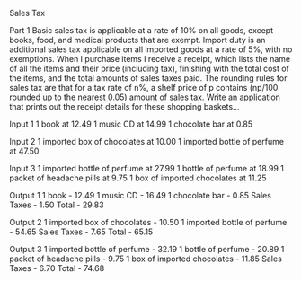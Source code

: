 Sales Tax

Part 1
Basic sales tax is applicable at a rate of 10% on all goods, except books, food, and medical products that are exempt. Import duty is an additional sales tax applicable on all imported goods at a rate of 5%, with no exemptions. 
When I purchase items I receive a receipt, which lists the name of all the items and their price (including tax), finishing with the total cost of the items, and the total amounts of sales taxes paid. 
The rounding rules for sales tax are that for a tax rate of n%, a shelf price of p contains (np/100 rounded up to the nearest 0.05) amount of sales tax.
Write an application that prints out the receipt details for these shopping baskets… 

Input 1 
1 book at 12.49
1 music CD at 14.99
1 chocolate bar at 0.85

Input 2 
1 imported box of chocolates at 10.00
1 imported bottle of perfume at 47.50

Input 3 
1 imported bottle of perfume at 27.99
1 bottle of perfume at 18.99
1 packet of headache pills at 9.75
1 box of imported chocolates at 11.25

Output 1 
1 book - 12.49
1 music CD - 16.49
1 chocolate bar - 0.85
Sales Taxes - 1.50
Total - 29.83 

Output 2 
1 imported box of chocolates - 10.50
1 imported bottle of perfume - 54.65
Sales Taxes - 7.65
Total - 65.15 

Output 3 
1 imported bottle of perfume - 32.19
1 bottle of perfume - 20.89
1 packet of headache pills - 9.75
1 box of imported chocolates - 11.85
Sales Taxes - 6.70
Total - 74.68 


